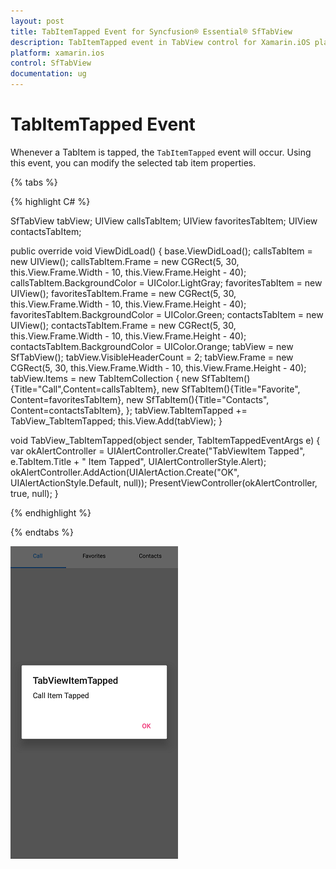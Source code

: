 ```yaml
---
layout: post
title: TabItemTapped Event for Syncfusion® Essential® SfTabView
description: TabItemTapped event in TabView control for Xamarin.iOS platform
platform: xamarin.ios
control: SfTabView
documentation: ug
---
```


# TabItemTapped Event

Whenever a TabItem is tapped, the `TabItemTapped` event will occur. Using this event, you can modify the selected tab item properties.

{% tabs %}

{% highlight C# %}

SfTabView tabView;
UIView callsTabItem;
UIView favoritesTabItem;
UIView contactsTabItem;

public override void ViewDidLoad()
{
    base.ViewDidLoad();
    callsTabItem = new UIView();
    callsTabItem.Frame = new CGRect(5, 30, this.View.Frame.Width - 10, this.View.Frame.Height - 40);
    callsTabItem.BackgroundColor = UIColor.LightGray;
    favoritesTabItem = new UIView();
    favoritesTabItem.Frame = new CGRect(5, 30, this.View.Frame.Width - 10, this.View.Frame.Height - 40);
    favoritesTabItem.BackgroundColor = UIColor.Green;
    contactsTabItem = new UIView();
    contactsTabItem.Frame = new CGRect(5, 30, this.View.Frame.Width - 10, this.View.Frame.Height - 40);
    contactsTabItem.BackgroundColor = UIColor.Orange;
    tabView = new SfTabView();
    tabView.VisibleHeaderCount = 2;
    tabView.Frame = new CGRect(5, 30, this.View.Frame.Width - 10, this.View.Frame.Height - 40);
    tabView.Items = new TabItemCollection
    {
        new SfTabItem(){Title="Call",Content=callsTabItem},
        new SfTabItem(){Title="Favorite", Content=favoritesTabItem},
        new SfTabItem(){Title="Contacts", Content=contactsTabItem},
    };
    tabView.TabItemTapped += TabView_TabItemTapped;
    this.View.Add(tabView);
}

void TabView_TabItemTapped(object sender, TabItemTappedEventArgs e)
{
    var okAlertController = UIAlertController.Create("TabViewItem Tapped", e.TabItem.Title + " Item Tapped", UIAlertControllerStyle.Alert);
    okAlertController.AddAction(UIAlertAction.Create("OK", UIAlertActionStyle.Default, null));
    PresentViewController(okAlertController, true, null);
}

{% endhighlight %}

{% endtabs %}

![TabItemTapped Event](images/TabView-Events/TabItemTapped.png)
